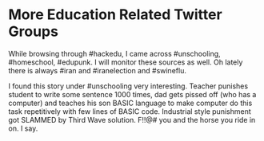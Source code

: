 # More Education Related Twitter Groups

While browsing through #hackedu, I came across #unschooling, #homeschool, #edupunk. I will monitor these sources as well. Oh lately there is always #iran and #iranelection and #swineflu.

I found this story under #unschooling very interesting. Teacher punishes student to write some sentence 1000 times, dad gets pissed off (who has a computer) and teaches his son BASIC language to make computer do this task repetitively with few lines of BASIC code. Industrial style punishment got SLAMMED by Third Wave solution. F!!@# you and the horse you ride in on. I say.
